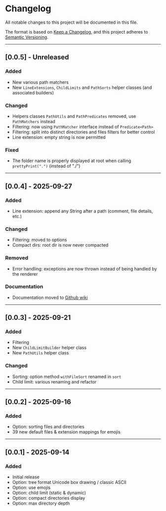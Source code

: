 # Changelog

All notable changes to this project will be documented in this file.

The format is based on [Keep a Changelog](https://keepachangelog.com/en/1.1.0/),
and this project adheres to [Semantic Versioning](https://semver.org/spec/v2.0.0.html).

---
## [0.0.5] - Unreleased

### Added
- New various path matchers
- New `LineExtensions`,  `ChildLimits` and `PathSorts` helper classes (and associated builders)

### Changed
- Helpers classes `PathUtils` and `PathPredicates` removed, use `PathMatchers` instead
- Filtering: now using `PathMatcher` interface instead of `Predicate<Path>`
- Filtering: split into distinct directories and files filters for better control
- Line extension: empty string is now permitted

### Fixed
- The folder name is properly displayed at root when calling `prettyPrint(".")` (instead of "./")

---
## [0.0.4] - 2025-09-27

### Added
- Line extension: append any String after a path (comment, file details, etc.)

### Changed
- Filtering: moved to options
- Compact dirs: root dir is now never compacted

### Removed
- Error handling: exceptions are now thrown instead of being handled by the renderer

### Documentation
- Documentation moved to [Github wiki](https://github.com/ComputerDaddyGuy/JFileTreePrettyPrinter/wiki)

---
## [0.0.3] - 2025-09-21

### Added
- Filtering
- New `ChildLimitBuilder` helper class
- New `PathUtils` helper class

### Changed
- Sorting: option method `withFileSort` renamed in `sort`
- Child limit: various renaming and refactor

---
## [0.0.2] - 2025-09-16

### Added
- Option: sorting files and directories
- 39 new default files & extension mappings for emojis

---
## [0.0.1] - 2025-09-14

### Added
- Initial release
- Option: tree format Unicode box drawing / classic ASCII
- Option: use emojis
- Option: child limit (static & dynamic)
- Option: compact directories display
- Option: max directory depth
